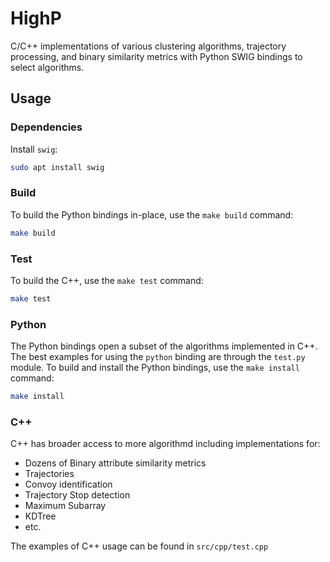 # HighP
C/C++ implementations of various clustering algorithms, trajectory processing, and binary similarity metrics with Python SWIG bindings to select algorithms.

## Usage

### Dependencies
Install `swig`:
```bash
sudo apt install swig
```

### Build
To build the Python bindings in-place, use the `make build` command:

```bash
make build
```

### Test
To build the C++, use the `make test` command:

```bash
make test
```

### Python
The Python bindings open a subset of the algorithms implemented in C++. The best examples for using the `python` binding are through the `test.py` module.  To build and install the Python bindings, use the `make install` command:

```bash
make install
```

### C++
C++ has broader access to more algorithmd including implementations for:
*  Dozens of Binary attribute similarity metrics
*  Trajectories
  *  Convoy identification
  *  Trajectory Stop detection
*  Maximum Subarray
*  KDTree
*  etc.

The examples of C++ usage can be found in `src/cpp/test.cpp`
